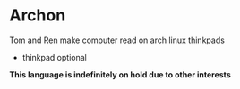 # Archon
Tom and Ren make computer read on arch linux thinkpads
* thinkpad optional

**This language is indefinitely on hold due to other interests**
